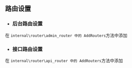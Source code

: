 ## 路由设置

* ### 后台路由设置
在 `internal\router\admin_router 中的 AddRouters`方法中添加

* ### 接口路由设置
在 `internal\router\api_router 中的 AddRouters`方法中添加